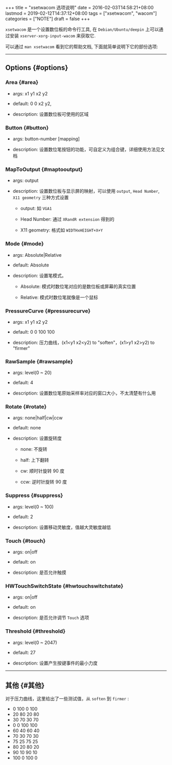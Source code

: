 +++
title = "xsetwacom 选项说明"
date = 2016-02-03T14:58:21+08:00
lastmod = 2019-02-12T14:37:12+08:00
tags = ["xsetwacom", "wacom"]
categories = ["NOTE"]
draft = false
+++

`xsetwacom` 是一个设置数位板的命令行工具, 在 `Debian/Ubuntu/deepin` 上可以通过安装 `xserver-xorg-input-wacom` 来获取它.

可以通过 `man xsetwacom` 看到它的帮助文档, 下面就简单说明下它的部份选项:

---


## Options {#options}

<!--more-->


### Area {#area}

-   args: x1 y1 x2 y2

-   default: 0 0 x2 y2,

-   description: 设置数位板可使用的区域


### Button {#button}

-   args: button-number [mapping]

-   description: 设置数位笔按钮的功能，可自定义为组合键，详细使用方法见文档


### MapToOutput {#maptooutput}

-   args: output

-   description: 设置数位板与显示屏的映射，可以使用 `output`, `Head Number`, `X11 geometry` 三种方式设置
    -   output: 如 `VGA1`

    -   Head Number: 通过 `XRandR extension` 得到的

    -   X11 geometry: 格式如 `WIDTHxHEIGHT+X+Y`


### Mode {#mode}

-   args: Absolute|Relative

-   default: Absolute

-   description: 设置笔模式。
    -   Absolute: 模式时数位笔对应的是数位板或屏幕的真实位置

    -   Relative: 模式时数位笔就像是一个鼠标


### PressureCurve {#pressurecurve}

-   args: x1 y1 x2 y2

-   default: 0 0 100 100

-   description: 压力曲线，(x1<y1 x2<y2) to "soften"，(x1>y1 x2>y2) to "firmer"


### RawSample {#rawsample}

-   args: level(0 ~ 20)

-   default: 4

-   description: 设置数位笔原始采样率对应的窗口大小，不太清楚有什么用


### Rotate {#rotate}

-   args: none|half|cw|ccw

-   default: none

-   description: 设置旋转度
    -   none: 不旋转

    -   half: 上下翻转

    -   cw: 顺时针旋转 90 度

    -   ccw: 逆时针旋转 90 度


### Suppress {#suppress}

-   args: level(0 ~ 100)

-   default: 2

-   description: 设置移动灵敏度，值越大灵敏度越低


### Touch {#touch}

-   args: on|off

-   default: on

-   description: 是否允许触摸


### HWTouchSwitchState {#hwtouchswitchstate}

-   args: on|off

-   default: on

-   description: 是否允许调节 `Touch` 选项


### Threshold {#threshold}

-   args: level(0 ~ 2047)

-   default: 27

-   description: 设置产生按键事件的最小力度

---


## 其他 {#其他}

对于压力曲线，这里给出了一些测试值，从 `soften` 到 `firmer` :

-   0 100 0 100
-   20 80 20 80
-   30 70 30 70
-   0 0 100 100
-   60 40 60 40
-   70 30 70 30
-   75 25 75 25
-   80 20 80 20
-   90 10 90 10
-   100 0 100 0
